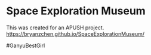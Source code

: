 # Space Exploration Museum
This was created for an APUSH project.
https://bryanzchen.github.io/SpaceExplorationMuseum/

#GanyuBestGirl
